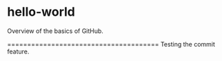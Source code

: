 # hello-world
Overview of the basics of GitHub.

======================================
Testing the commit feature.
